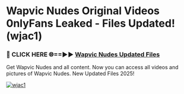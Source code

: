 # Wapvic Nudes Original Videos 0nlyFans Leaked - Files Updated! (wjac1)

<h3>🔴 CLICK HERE 🌐==►► <a href="https://tinyurl.com/y5r63du9" rel="nofollow">Wapvic Nudes Updated Files</a></h3>

Get Wapvic Nudes and all content. Now you can access all videos and pictures of Wapvic Nudes. New Updated Files 2025!

[![wjac1](https://i.imgur.com/UVo9nyh.gif)](https://tinyurl.com/y5r63du9)